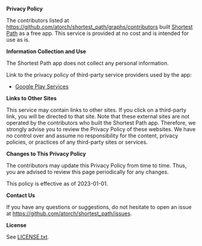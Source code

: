 **Privacy Policy**

The contributors listed at https://github.com/atorch/shortest_path/graphs/contributors built [Shortest Path](https://play.google.com/store/apps/details?id=atorch.shortestpaths) as a free app. This service is provided at no cost and is intended for use as is.

**Information Collection and Use**

The Shortest Path app does not collect any personal information.

Link to the privacy policy of third-party service providers used by the app:
*   [Google Play Services](https://www.google.com/policies/privacy/)

**Links to Other Sites**

This service may contain links to other sites. If you click on a third-party link, you will be directed to that site. Note that these external sites are not operated by the contributors who built the Shortest Path app. Therefore, we strongly advise you to review the Privacy Policy of these websites. We have no control over and assume no responsibility for the content, privacy policies, or practices of any third-party sites or services.

**Changes to This Privacy Policy**

The contributors may update this Privacy Policy from time to time. Thus, you are advised to review this page periodically for any changes.

This policy is effective as of 2023-01-01.

**Contact Us**

If you have any questions or suggestions, do not hesitate to open an issue at https://github.com/atorch/shortest_path/issues.

**License**

See [LICENSE.txt](LICENSE.txt).